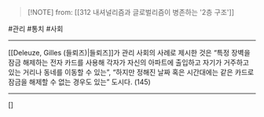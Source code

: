  > [!NOTE] from: [[312 내셔널리즘과 글로벌리즘이 병존하는 '2층 구조']]

#관리 #통치 #사회 

--- 
[[Deleuze, Gilles (들뢰즈)|들뢰즈]]가 관리 사회의 사례로 제시한 것은 “특정 장벽을 잠금 해제하는 전자 카드를 사용해 각자가 자신의 아파트에 출입하고 자기가 거주하고 있는 거리나 동네를 이동할 수 있는”, “하지만 정해진 날짜 혹은 시간대에는 같은 카드로 잠금을 해제할 수 없는 경우도 있는” 도시다. (145)


--- 
[]